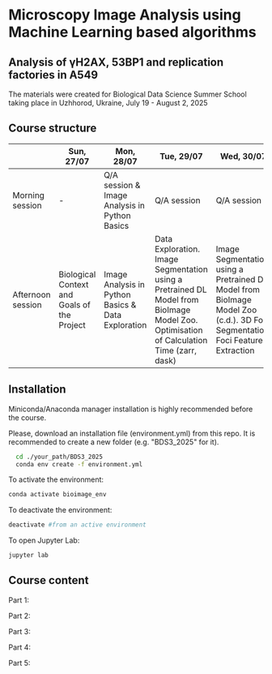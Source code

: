 
# Microscopy Image Analysis using Machine Learning based algorithms

## Analysis of γH2AX, 53BP1 and replication factories in A549 

The materials were created for Biological Data Science Summer School taking place in Uzhhorod, Ukraine, July 19 - August 2, 2025 



## Course structure

|       | Sun, 27/07      | Mon, 28/07      | Tue, 29/07      | Wed, 30/07      | Thu, 31/07      | Fri, 01/08      |
|---------------|---------------|---------------|---------------|---------------|---------------|---------------|
| Morning session | - | Q/A session & Image Analysis in Python Basics | Q/A session | Q/A session | Q/A session | Poster preparation |
| Afternoon session | Biological Context and Goals of the Project | Image Analysis in Python Basics & Data Exploration | Data Exploration. Image Segmentation using a Pretrained DL Model from BioImage Model Zoo. Optimisation of Calculation Time (zarr, dask) | Image Segmentation using a Pretrained DL Model from BioImage Model Zoo (c.d.). 3D Foci Segmentation. Foci Features Extraction | Statistical Analysis & Analysis using ML Clustering & Visualisation | Conference |

## Installation

Miniconda/Anaconda manager installation is highly recommended before the course. 

Please, download an installation file (environment.yml) from this repo. 
It is recommended to create a new folder (e.g. "BDS3_2025" for it). 

```bash
  cd ./your_path/BDS3_2025
  conda env create -f environment.yml
```

To activate the environment: 

```bash
conda activate bioimage_env 
```

To deactivate the environment: 

```bash
deactivate #from an active environment  
```

To open Jupyter Lab: 

```bash
jupyter lab
```

## Course content 

Part 1: 

Part 2: 

Part 3:

Part 4: 

Part 5: 
